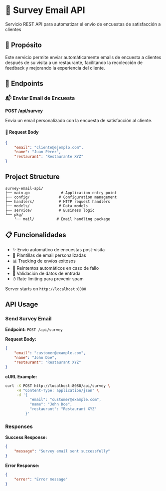 # 📨 Survey Email API

Servicio REST API para automatizar el envío de encuestas de satisfacción a clientes

## 🎯 Propósito
Este servicio permite enviar automáticamente emails de encuesta a clientes después de su visita a un restaurante, facilitando la recolección de feedback y mejorando la experiencia del cliente.

## 🔌 Endpoints

### 📬 Enviar Email de Encuesta

**POST /api/survey**

Envía un email personalizado con la encuesta de satisfacción al cliente.

#### 📝 Request Body

```json
{
    "email": "cliente@ejemplo.com",    
    "name": "Juan Pérez",              
    "restaurant": "Restaurante XYZ"    
}
```

## Project Structure

```
survey-email-api/
├── main.go              # Application entry point
├── config/             # Configuration management
├── handlers/           # HTTP request handlers
├── models/             # Data models
├── service/            # Business logic
└── pkg/
    └── mail/          # Email handling package
```
## 📋 Funcionalidades

- ✨ Envío automático de encuestas post-visita
- 🎨 Plantillas de email personalizadas
- 📊 Tracking de envíos exitosos
- 🔄 Reintentos automáticos en caso de fallo
- 🚫 Validación de datos de entrada
- ⏱ Rate limiting para prevenir spam


Server starts on `http://localhost:8080`

## API Usage

### Send Survey Email

**Endpoint:** `POST /api/survey`

**Request Body:**
```json
{
    "email": "customer@example.com",
    "name": "John Doe",
    "restaurant": "Restaurant XYZ"
}
```

**cURL Example:**
```bash
curl -X POST http://localhost:8080/api/survey \
     -H "Content-Type: application/json" \
     -d '{
           "email": "customer@example.com",
           "name": "John Doe",
           "restaurant": "Restaurant XYZ"
         }'
```

### Responses

**Success Response:**
```json
{
    "message": "Survey email sent successfully"
}
```

**Error Response:**
```json
{
    "error": "Error message"
}
```
